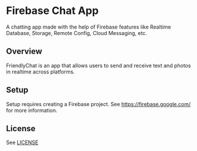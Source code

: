 # Firebase Chat App
A chatting app made with the help of Firebase features like Realtime Database, Storage, Remote Config, Cloud Messaging, etc.


## Overview

FriendlyChat is an app that allows users to send and receive text and photos in realtime across platforms.

## Setup

Setup requires creating a Firebase project. See https://firebase.google.com/ for more information.

## License
See [LICENSE](LICENSE)
